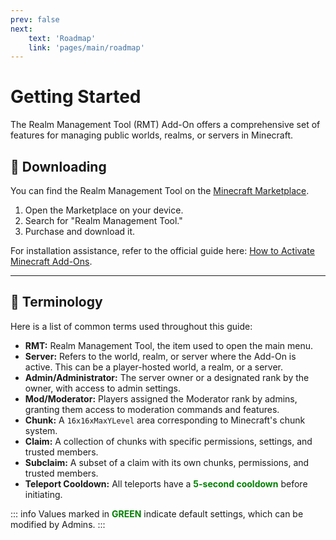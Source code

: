 ```yaml
---
prev: false
next: 
    text: 'Roadmap'
    link: 'pages/main/roadmap'
---
```


# Getting Started

The Realm Management Tool (RMT) Add-On offers a comprehensive set of features for managing public worlds, realms, or servers in Minecraft.

## 🚀 Downloading

You can find the Realm Management Tool on the [Minecraft Marketplace](https://www.minecraft.net/en-us/marketplace/pdp/tomhmagic-creations/realm-management-tool/a7594594-be5f-4de2-b761-2f1732152ab9).

1. Open the Marketplace on your device.
2. Search for "Realm Management Tool."
3. Purchase and download it.

For installation assistance, refer to the official guide here: [How to Activate Minecraft Add-Ons](https://help.minecraft.net/hc/en-us/articles/24120525083533-How-to-activate-Minecraft-Add-Ons).

---

## 📖 Terminology

Here is a list of common terms used throughout this guide:

- **RMT:** Realm Management Tool, the item used to open the main menu.
- **Server:** Refers to the world, realm, or server where the Add-On is active. This can be a player-hosted world, a realm, or a server.
- **Admin/Administrator:** The server owner or a designated rank by the owner, with access to admin settings.
- **Mod/Moderator:** Players assigned the Moderator rank by admins, granting them access to moderation commands and features.
- **Chunk:** A `16x16xMaxYLevel` area corresponding to Minecraft's chunk system.
- **Claim:** A collection of chunks with specific permissions, settings, and trusted members.
- **Subclaim:** A subset of a claim with its own chunks, permissions, and trusted members.
- **Teleport Cooldown:** All teleports have a <span style="color: green;">**5-second cooldown**</span> before initiating.

::: info
Values marked in <span style="color: green;">**GREEN**</span> indicate default settings, which can be modified by Admins.
:::

